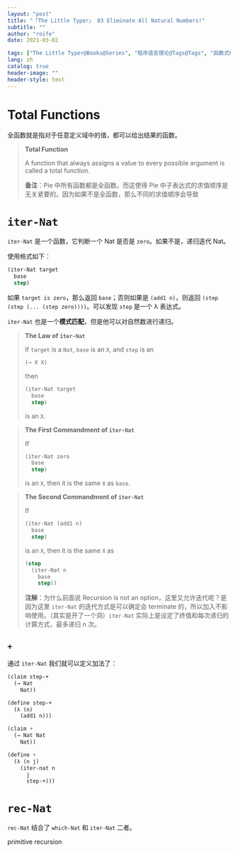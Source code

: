 ```yaml
---
layout: "post"
title: "「The Little Typer」 03 Eliminate All Natural Numbers!"
subtitle: ""
author: "roife"
date: 2021-03-02

tags: ["The Little Typer@Books@Series", "程序语言理论@Tags@Tags", "函数式编程@Tags@Tags", "Dependent Type@Tags@Tags", "Dan Friedman@Series@Series", "Pie@Languages@Tags"]
lang: zh
catalog: true
header-image: ""
header-style: text
---
```


# Total Functions

全函数就是指对于任意定义域中的值，都可以给出结果的函数。

> **Total Function**
>
> A function that always assigns a value to every possible argument is called a total function.
>
> **备注**：Pie 中所有函数都是全函数。而这使得 Pie 中子表达式的求值顺序是无关紧要的。因为如果不是全函数，那么不同的求值顺序会导致

# `iter-Nat`

`iter-Nat` 是一个函数，它判断一个 Nat 是否是 `zero`。如果不是，递归迭代 Nat。

使用格式如下：

```lisp
(iter-Nat target
  base
  step)
```

如果 `target is zero`，那么返回 `base`；否则如果是 `(add1 n)`，则返回 `(step (step (... (step zero))))`。可以发现 `step` 是一个 λ 表达式。

`iter-Nat` 也是一个**模式匹配**，但是他可以对自然数进行递归。

> **The Law of `iter-Nat`**
>
> If `target` is a `Nat`, `base` is an `X`, and `step` is an
>
> ```lisp
> (→ X X)
> ```
>
> then
>
> ```lisp
> (iter-Nat target
>   base
>   step)
> ```
>
> is an `X`.

> **The First Commandment of `iter-Nat`**
>
> If
>
> ```lisp
> (iter-Nat zero
>   base
>   step)
> ```
>
> is an `X`, then it is the same `X` as `base`.

> **The Second Commandment of `iter-Nat`**
>
> If
>
> ```lisp
> (iter-Nat (add1 n)
>   base
>   step)
> ```
>
> is an `X`, then it is the same `X` as
>
> ```lisp
> (step
>   (iter-Nat n
>     base
>     step))
> ```
>
> **注解**：为什么前面说 Recursion is not an option，这里又允许迭代呢？是因为这里 `iter-Nat` 的迭代方式是可以确定会 terminate 的，所以加入不影响使用。（其实是开了一个洞）`iter-Nat` 实际上是设定了终值和每次递归的计算方式，最多递归 n 次。

## `+`

通过 `iter-Nat` 我们就可以定义加法了：

```lisp
(claim step-+
  (→ Nat
    Nat))

(define step-+
  (λ (n)
    (add1 n)))

(claim +
  (→ Nat Nat
    Nat))

(define +
  (λ (n j)
    (iter-nat n
      j
      step-+)))
```

# `rec-Nat`

`rec-Nat` 结合了 `which-Nat` 和 `iter-Nat` 二者。

primitive recursion

```lisp

```